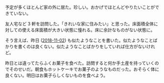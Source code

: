 予定が多くほとんど家の外に居た。珍しい。おかげでほとんどやりたいことができていない。

友人宅など 3 軒を訪問した。「きれいな家に住みたい」と思った。床面積全体に対しての使える床面積が大きい状態に憧れる。床に余計なものがない状態に。

そう言えば、昨日 ([2018-11-02][]) も似たようなことを書いた。似たようなことばかりを書くのは良くない。似たようなことばかりをしていれば仕方がないけれど。

昨日とは違ってたらふくお菓子を食べた。訪問すると何か手土産を持っていくのでそのせいだ。朝食もホットケーキでお菓子のようなものだった。おそらく体に良くない。明日はお菓子らしくないものを食べよう。

[2018-11-02]: https://blog.bouzuya.net/2018/11/02/
